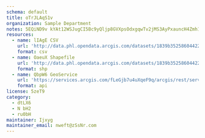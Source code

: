 ```yaml
---
schema: default
title: oTrJLAqS1v 
organization: Sample Department 
notes: 5EQiND9v kYAt12WSJugCI5Bc9yQljp8GVXpsOdxgqwTv2jMS3AyPxauncH4Zmh1H3qrBm4zfFoFTbehKarKN0Vkn bRYIEGL0J6 
resources:
  - name: lIAgE CSV
    url: 'http://data.phl.opendata.arcgis.com/datasets/1839b35258604422b0b520cbb668df0d_0.csv'
    format: csv
  - name: OaeuX Shapefile
    url: 'http://data.phl.opendata.arcgis.com/datasets/1839b35258604422b0b520cbb668df0d_0.zip'
    format: shp
  - name: QbpW6 GeoService
    url: 'https://services.arcgis.com/fLeGjb7u4uXqeF9q/arcgis/rest/services/Air_Monitoring_Stations/FeatureServer/0/query'
    format: api
license: 5zeT9 
category:
  - dtLX6 
  - N bH2 
  - ru0bH 
maintainer: Ijxyg  
maintainer_email: nweft@zSsNr.com
---
```

